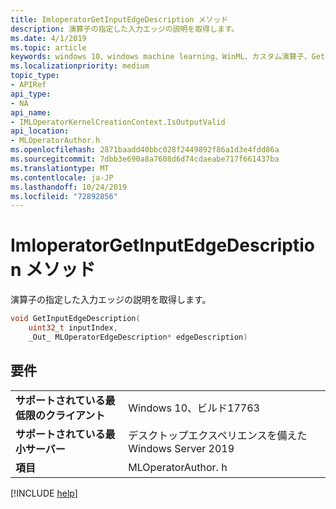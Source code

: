 ```yaml
---
title: ImloperatorGetInputEdgeDescription メソッド
description: 演算子の指定した入力エッジの説明を取得します。
ms.date: 4/1/2019
ms.topic: article
keywords: windows 10、windows machine learning、WinML、カスタム演算子、GetInputEdgeDescription
ms.localizationpriority: medium
topic_type:
- APIRef
api_type:
- NA
api_name:
- IMLOperatorKernelCreationContext.IsOutputValid
api_location:
- MLOperatorAuthor.h
ms.openlocfilehash: 2871baadd40bbc028f2449892f86a1d3e4fdd86a
ms.sourcegitcommit: 7dbb3e690a8a7608d6d74cdaeabe717f661437ba
ms.translationtype: MT
ms.contentlocale: ja-JP
ms.lasthandoff: 10/24/2019
ms.locfileid: "72892856"
---
```

# <a name="imloperatorkernelcreationcontextgetinputedgedescription-method"></a>ImloperatorGetInputEdgeDescription メソッド

演算子の指定した入力エッジの説明を取得します。

```cpp
void GetInputEdgeDescription(
    uint32_t inputIndex,
    _Out_ MLOperatorEdgeDescription* edgeDescription)
```

## <a name="requirements"></a>要件

| | |
|-|-|
| **サポートされている最低限のクライアント** | Windows 10、ビルド17763 |
| **サポートされている最小サーバー** | デスクトップエクスペリエンスを備えた Windows Server 2019 |
| **項目** | MLOperatorAuthor. h |

[!INCLUDE [help](../../includes/get-help.md)]
